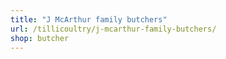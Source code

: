 ```yaml
---
title: "J McArthur family butchers"
url: /tillicoultry/j-mcarthur-family-butchers/
shop: butcher
---
```

